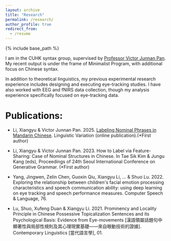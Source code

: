 ```yaml
---
layout: archive
title: "Research"
permalink: /research/
author_profile: true
redirect_from:
  - /resume
---
```


{% include base_path %}

I am in the CUHK syntax group, supervised by [Professor Victor Junnan Pan](https://ling.cuhk.edu.hk/people/faculty-linguistics/pan-victor-junnan-personal-website/). My recent output is under the frame of Minimalist Program, with additional focus on Chinese syntax.

In addition to theoretical linguistics, my previous experimental research experience includes designing and executing eye-tracking studies. I have also worked with EEG and fNIRS data collection, though my analysis experience specifically focused on eye-tracking data.

# Publications:
- Li, Xiangyu & Victor Junnan Pan. 2025. [Labeling Nominal Phrases in Mandarin Chinese](https://www.jbe-platform.com/content/journals/10.1075/lv.24033.li). Linguistic Variation (online publication).(*First author)

- Li, Xiangyu & Victor Junnan Pan. 2023. How to Label via Feature-Sharing: Case of Nominal Structures in Chinese. In Tae Sik Kim & Jungu Kang (eds), Proceedings of 24th Seoul International Conference on Generative Grammar.  (*First author)

- Yang, Jingwen, Zelin Chen, Guoxin Qiu, Xiangyu Li, … & Shuo Lu. 2022. Exploring the relationship between children's facial emotion processing characteristics and speech communication ability: using deep learning on eye tracking and speech performance measures. Computer Speech & Language, 76.

- Lu, Shuo, Xufeng Duan & Xiangyu Li. 2021. Prominency and Locality Principle in Chinese Possessive Topicalization Sentences and its Psychological Basis: Evidence from Eye-movements [漢語領屬話題句中顯著性與局部性規則及其心理現實基礎——來自眼動技術的證據]. Contemporary Linguistics [當代語言學], 01.
<br>
